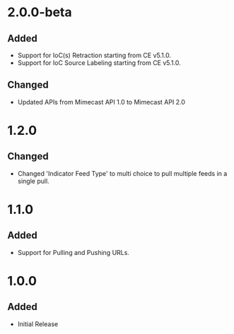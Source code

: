 # 2.0.0-beta
## Added
- Support for IoC(s) Retraction starting from CE v5.1.0.
- Support for IoC Source Labeling starting from CE v5.1.0.
## Changed
- Updated APIs from Mimecast API 1.0 to Mimecast API 2.0

# 1.2.0
## Changed
- Changed 'Indicator Feed Type' to multi choice to pull multiple feeds in a single pull.

# 1.1.0
## Added
- Support for Pulling and Pushing URLs.

# 1.0.0
## Added
- Initial Release